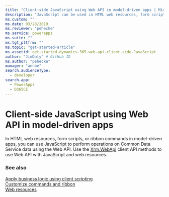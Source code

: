 ```yaml
---
title: "Client-side JavaScript using Web API in model-driven apps | Microsoft Docs"
description: "JavaScript can be used in HTML web resources, form scripts or ribbon commands to perform operations on Common Data Service for Apps data using Web API"
ms.custom: ""
ms.date: 03/28/2019
ms.reviewer: "pehecke"
ms.service: powerapps
ms.suite: ""
ms.tgt_pltfrm: ""
ms.topic: "get-started-article"
ms.assetid: get-started-dynamics-365-web-api-client-side-JavaScript
author: "JimDaly" # GitHub ID
ms.author: "pehecke"
manager: "annbe"
search.audienceType: 
  - developer
search.app: 
  - PowerApps
  - D365CE
---
```

# Client-side JavaScript using Web API in model-driven apps

In HTML web resources, form scripts, or ribbon commands in model-driven apps, you can use JavaScript to perform operations on Common Data Service data using the Web API. Use the [Xrm.WebApi](/powerapps/developer/model-driven-apps/clientapi/reference/xrm-webapi) client API methods to use Web API with JavaScript and web resources.

### See also
[Apply business logic using client scripting](/powerapps/developer/model-driven-apps/client-scripting)<br/>
[Customize commands and ribbon](/powerapps/developer/model-driven-apps/customize-commands-ribbon)<br/>
[Web resources](/powerapps/developer/model-driven-apps/web-resources)

